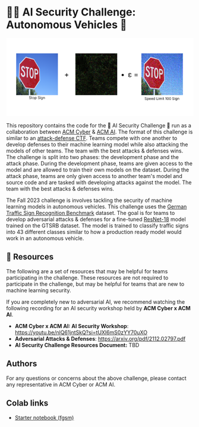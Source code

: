 # 🤖🔐 AI Security Challenge: Autonomous Vehicles 🚙
![Adversarial Examples on GTRSP](.github/gtsrsb-adversarial.png)

This repository contains the code for the 🤖 AI Security Challenge 🔐 run as a collaboration between [ACM Cyber](https://www.acmcyber.com/) & [ACM AI](https://ai.uclaacm.com/). The format of this challenge is similar to an [attack-defense CTF](https://www.quora.com/What-is-an-attack-defense-CTF). Teams compete with one another to develop defenses to their machine learning model while also attacking the models of other teams. The team with the best attacks & defenses wins. The challenge is split into two phases: the development phase and the attack phase. During the development phase, teams are given access to the model and are allowed to train their own models on the dataset. During the attack phase, teams are only given access to another team's model and source code and are tasked with developing attacks against the model. The team with the best attacks & defenses wins.

The Fall 2023 challenge is involves tackling the security of machine learning models in autonomous vehicles. This challenge uses the [German Traffic Sign Recognition Benchmark](https://benchmark.ini.rub.de/gtsrb_dataset.html) dataset. The goal is for teams to develop adversarial attacks & defenses for a fine-tuned [ResNet-18](https://arxiv.org/abs/1512.03385) model trained on the GTSRB dataset. The model is trained to classify traffic signs into 43 different classes similar to how a production ready model would work in an autonomous vehicle.

## 📝 Resources
The following are a set of resources that may be helpful for teams participating in the challenge. These resources are not required to participate in the challenge, but may be helpful for teams that are new to machine learning security.

If you are completely new to adversarial AI, we recommend watching the following recording for an AI security workshop held by **ACM Cyber x ACM AI**.

- **ACM Cyber x ACM AI: AI Security Workshop**: https://youtu.be/nlQ61jntSkQ?si=tUXl6mS0zYY70uXO
- **Adversarial Attacks & Defenses**: https://arxiv.org/pdf/2112.02797.pdf
- **AI Security Challenge Resources Document:** TBD

## Authors
For any questions or concerns about the above challenge, please contact any representative in ACM Cyber or ACM AI.

## Colab links
- [Starter notebook (fgsm)](https://drive.google.com/file/d/1NcEPDoyoQ8cOxuG2ppFLKCzbvfEnYtXL/view?usp=sharing)